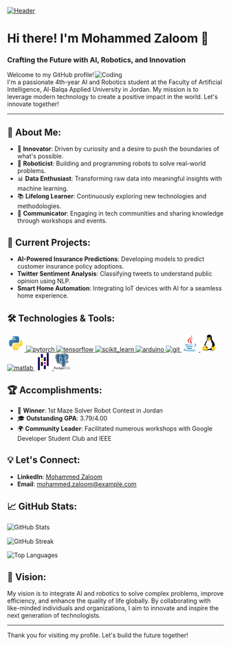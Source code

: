 [![Header](https://i.imgur.com/xEVxHhK.jpg)](https://www.linkedin.com/in/mozaloom/)

# Hi there! I'm Mohammed Zaloom 👋
### Crafting the Future with AI, Robotics, and Innovation

<img align="right" alt="Coding" width="300" src="https://media.giphy.com/media/3oKIPnwkbi6BDDG3Cg/giphy.gif">

Welcome to my GitHub profile! I'm a passionate 4th-year AI and Robotics student at the Faculty of Artificial Intelligence, Al-Balqa Applied University in Jordan. My mission is to leverage modern technology to create a positive impact in the world. Let's innovate together!

---

## 🌟 About Me:
- 🧠 **Innovator**: Driven by curiosity and a desire to push the boundaries of what's possible.
- 🤖 **Roboticist**: Building and programming robots to solve real-world problems.
- 📊 **Data Enthusiast**: Transforming raw data into meaningful insights with machine learning.
- 📚 **Lifelong Learner**: Continuously exploring new technologies and methodologies.
- 🎤 **Communicator**: Engaging in tech communities and sharing knowledge through workshops and events.

## 🔭 Current Projects:
- **AI-Powered Insurance Predictions**: Developing models to predict customer insurance policy adoptions.
- **Twitter Sentiment Analysis**: Classifying tweets to understand public opinion using NLP.
- **Smart Home Automation**: Integrating IoT devices with AI for a seamless home experience.

## 🛠️ Technologies & Tools:
<p align="left">
  <a href="https://www.python.org" target="_blank"> <img src="https://raw.githubusercontent.com/devicons/devicon/master/icons/python/python-original.svg" alt="python" width="40" height="40"/> </a>
  <a href="https://pytorch.org/" target="_blank"> <img src="https://www.vectorlogo.zone/logos/pytorch/pytorch-icon.svg" alt="pytorch" width="40" height="40"/> </a>
  <a href="https://www.tensorflow.org" target="_blank"> <img src="https://www.vectorlogo.zone/logos/tensorflow/tensorflow-icon.svg" alt="tensorflow" width="40" height="40"/> </a>
  <a href="https://scikit-learn.org/" target="_blank"> <img src="https://upload.wikimedia.org/wikipedia/commons/0/05/Scikit_learn_logo_small.svg" alt="scikit_learn" width="40" height="40"/> </a>
  <a href="https://www.arduino.cc/" target="_blank"> <img src="https://cdn.worldvectorlogo.com/logos/arduino-1.svg" alt="arduino" width="40" height="40"/> </a>
  <a href="https://git-scm.com/" target="_blank"> <img src="https://www.vectorlogo.zone/logos/git-scm/git-scm-icon.svg" alt="git" width="40" height="40"/> </a>
  <a href="https://www.java.com" target="_blank"> <img src="https://raw.githubusercontent.com/devicons/devicon/master/icons/java/java-original.svg" alt="java" width="40" height="40"/> </a>
  <a href="https://www.linux.org/" target="_blank"> <img src="https://raw.githubusercontent.com/devicons/devicon/master/icons/linux/linux-original.svg" alt="linux" width="40" height="40"/> </a>
  <a href="https://www.mathworks.com/" target="_blank"> <img src="https://upload.wikimedia.org/wikipedia/commons/2/21/Matlab_Logo.png" alt="matlab" width="40" height="40"/> </a>
  <a href="https://pandas.pydata.org/" target="_blank"> <img src="https://raw.githubusercontent.com/devicons/devicon/2ae2a900d2f041da66e950e4d48052658d850630/icons/pandas/pandas-original.svg" alt="pandas" width="40" height="40"/> </a>
  <a href="https://www.postgresql.org" target="_blank"> <img src="https://raw.githubusercontent.com/devicons/devicon/master/icons/postgresql/postgresql-original-wordmark.svg" alt="postgresql" width="40" height="40"/> </a>
</p>

## 🏆 Accomplishments:
- 🥇 **Winner**: 1st Maze Solver Robot Contest in Jordan
- 🎓 **Outstanding GPA**: 3.79/4.00
- 🌍 **Community Leader**: Facilitated numerous workshops with Google Developer Student Club and IEEE

## 💡 Let's Connect:
- **LinkedIn**: [Mohammed Zaloom](https://www.linkedin.com/in/mozaloom/)
- **Email**: [mohammed.zaloom@example.com](mailto:mohammed.zaloom@example.com)

## 📈 GitHub Stats:
<p>
  <img align="center" src="https://github-readme-stats.vercel.app/api?username=mozaloom&show_icons=true&theme=radical" alt="GitHub Stats" />
</p>

<p>
  <img align="center" src="https://github-readme-streak-stats.herokuapp.com/?user=mozaloom&theme=radical" alt="GitHub Streak" />
</p>

<p>
  <img align="center" src="https://github-readme-stats.vercel.app/api/top-langs/?username=mozaloom&layout=compact&theme=radical" alt="Top Languages" />
</p>

## 🚀 Vision:
My vision is to integrate AI and robotics to solve complex problems, improve efficiency, and enhance the quality of life globally. By collaborating with like-minded individuals and organizations, I aim to innovate and inspire the next generation of technologists.

---

Thank you for visiting my profile. Let's build the future together!

